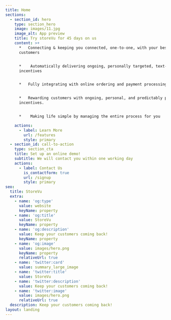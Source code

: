 ```yaml
---
title: Home
sections:
  - section_id: hero
    type: section_hero
    image: images/11.jpg
    image_alt: App preview
    title: Try storeVu for 45 days on us
    content: >+
      *   Connecting & keeping you connected, one-to-one, with your best
      customers


      *    Automatically delivering ongoing, personally targeted, text-based
      incentives


      *   Fully integrating with online ordering and payment processing 


      *   Rewarding customers with ongoing, personal, and predictably profitable
      incentives.


      *    Making life simple by managing the entire process for you

    actions:
      - label: Learn More
        url: /features
        style: primary
  - section_id: call-to-action
    type: section_cta
    title: Set up an online demo!
    subtitle: We will contact you within one working day
    actions:
      - label: Contact Us
        is_contactform: true
        url: /signup
        style: primary
seo:
  title: StoreVu
  extra:
    - name: 'og:type'
      value: website
      keyName: property
    - name: 'og:title'
      value: StoreVu
      keyName: property
    - name: 'og:description'
      value: Keep your customers coming back!
      keyName: property
    - name: 'og:image'
      value: images/hero.png
      keyName: property
      relativeUrl: true
    - name: 'twitter:card'
      value: summary_large_image
    - name: 'twitter:title'
      value: StoreVu
    - name: 'twitter:description'
      value: Keep your customers coming back!
    - name: 'twitter:image'
      value: images/hero.png
      relativeUrl: true
  description: Keep your customers coming back!
layout: landing
---
```

